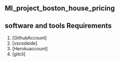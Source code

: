 ## Ml_project_boston_house_pricing
## software and tools Requirements

1. [GithubAccount]
2. [vscodeide]
3. [Herokuaccount]
4. [gitcli]